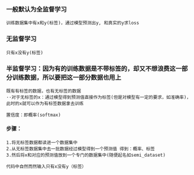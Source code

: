 ### 一般默认为全监督学习
    训练数据集中有x和y(标签)，通过模型预测出y, 和真实的y求loss

### 无监督学习
    只有x没有y(标签)

### 半监督学习：因为有的训练数据是不带标签的，却又不想浪费这一部分训练数据，所以要把这一部分数据也用上
    既有有标签的数据，也有无标签的数据
    ··对于无标签的x：通过模型得到预测值直接作为标签(但是对模型有一定的要求，如准确率)，此时的x就可以作为有标签数据拿去训练

    置信度：即概率(softmax)

#### 步骤：
    1.将无标签数据都读进一个数据集中
    2.从无标签数据集中去一批数据经过模型得到一个预测值 得到：概率、标签
    3.然后将x和对应的预测值放到一个专门的数据集中(随便起名如semi_dataset)

    代码中自然而然输入只有x没有y（标签）
